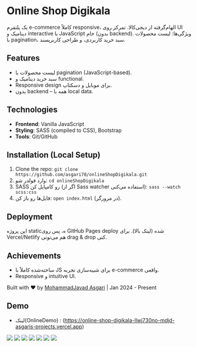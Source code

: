 # Online Shop Digikala

یک پلتفرم e-commerce کاملاً responsive، الهام‌گرفته از دیجی‌کالا. تمرکز روی UI دینامیک و interactive با JavaScript خام (بدون backend). ویژگی‌ها: لیست محصولات با pagination، سبد خرید کاربردی، و طراحی کاربرپسند.

## Features
- لیست محصولات با pagination (JavaScript-based).
- سبد خرید دینامیک و functional.
- Responsive design برای موبایل و دسکتاپ.
- بدون backend – همه با local data.

## Technologies
- **Frontend**: Vanilla JavaScript
- **Styling**: SASS (compiled to CSS), Bootstrap
- **Tools**: Git/GitHub

## Installation (Local Setup)
1. Clone the repo: `git clone https://github.com/asgari78/onlineShopDigikala.git`
2. وارد فولدر شو: `cd onlineShopDigikala`
3. SASS رو کامپایل کن (اگر از Sass watcher استفاده می‌کنی): `sass --watch scss:css`
4. فایل‌ها رو باز کن: `open index.html` (در مرورگر).

## Deployment
این پروژه staticه، پس روی GitHub Pages deploy شده (لینک بالا). برای Vercel/Netlify هم می‌تونی drag & drop کنی.

## Achievements
- ساخته‌شده کاملاً با JS برای شبیه‌سازی تجربه e-commerce واقعی.
- Responsive و intuitive UI.


Built with ❤️ by [MohammadJavad Asgari](https://github.com/asgari78) | Jan 2024 - Present

## Demo

- لینک(OnlineDemo) : (https://online-shop-digikala-llwj730no-mdjd-asgaris-projects.vercel.app)



<img src="https://s6.uupload.ir/files/screenshot_from_2025-09-21_12-01-07_zw6.png"/>
<img src="https://s6.uupload.ir/files/screenshot_from_2025-09-21_12-03-26_xlx2.png"/>
<img src="https://s6.uupload.ir/files/screenshot_from_2025-09-21_12-01-20_jo2x.png"/>
<img src="https://s6.uupload.ir/files/screenshot_from_2025-09-21_12-01-28_diyn.png"/>
<img src="https://s6.uupload.ir/files/screenshot_from_2025-09-21_12-02-05_6iyb.png"/>
<img src="https://s6.uupload.ir/files/screenshot_from_2025-09-21_12-01-56_911g.png"/>
<img src="https://s6.uupload.ir/files/screenshot_from_2025-09-21_12-01-43_q7x0.png"/>